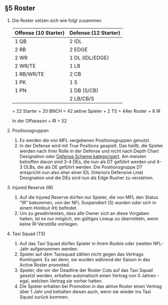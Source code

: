 ## §5 Roster

1. Die Roster setzen sich wie folgt zusammen

   | Offense (10 Starter) | Defense (12 Starter) |
   | -------------------- | -------------------- |
   | 1 QB                 | 2 IDL                |
   | 2 RB                 | 2 EDGE               |
   | 2 WR                 | 1 DL (IDL/EDGE)      |
   | 2 WR/TE              | 1 LB                 |
   | 1 RB/WR/TE           | 2 CB                 |
   | 1 PK                 | 1 S                  |
   | 1 PN                 | 1 DB (S/CB)          |
   |                      | 2 LB/CB/S            |

   = 22 Starter + 20 BNCH = 42 aktive Spieler + 2 TS
   = 44er Roster + 8 IR

   In der Offseason + IR = 52

2. Positionsgruppen

   1. Es werden die von MFL vergebenen Positionsgruppen genutzt.
   2. In der Defense wird mit True Positions gespielt. Das heißt, die Spieler werden nach ihrer Rolle in der Defense und nicht nach Depth Chart Designation oder [Defense Scheme kategorisiert](https://docs.google.com/document/d/1MlR_KyCao3Lu2Bp6rBlw76wkbELaysRGQl9Lq-PUbws/edit).
      Am meisten betroffen davon sind 3-4 DEs, die nun als DT geführt werden und 4-3 OLBs, die als DE geführt werden.
      Die Positionsgruppe DT entspricht nun also eher einer IDL (Interiors Defensive Line) Designation und die DEs sind nun als Edge Rusher zu verstehen.

3. Injured Reserve (IR)

   1. Auf die Injured Reserve dürfen nur Spieler, die von MFL den Status "IR" bekommen, von der NFL Suspendiert (S) wurden oder sich in einem Holdout (H) befindet.
   2. Um zu gewährleisten, dass alle Owner sich an diese Vorgaben halten, ist es nur möglich, ein gültiges Lineup zu übermitteln, wenn keine IR-Verstöße vorliegen.

4. Taxi Squad (TS)

   1. Auf das Taxi Squad dürfen Spieler in ihrem Rookie oder zweiten NFL-Jahr aufgenommen werden.
   2. Spieler auf dem Taxisquad zählen nicht gegen das Vertrags Kontingent. Es sei denn, sie wurden während der Saison in das Active Roster promoted.
   3. Spieler, die vor der Deadline der Roster Cuts auf das Taxi Squad gesetzt werden, erhalten automatisch einen Vertrag von 0 Jahren - egal, welchen Vertrag sie vorher hatten.
   4. Die Spieler erhalten bei Promotion in das aktive Roster einen Vertrag über 1 Jahr und behalten diesen auch, wenn sie wieder ins Taxi Squad zurück kommen.
